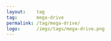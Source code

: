 ```yaml
---
layout:    tag
tag:       mega-drive
permalink: /tag/mega-drive/
logo:      /imgs/tags/mega-drive.png
---
```

